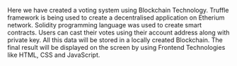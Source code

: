 Here we have created a voting system using Blockchain Technology. Truffle framework is being used to create a decentralised application on Etherium network. Solidity programming language was used to create smart contracts. Users can cast their votes using their account address along with private key. All this data will be stored in a locally created Blockchain. The final result will be displayed on the screen by using Frontend Technologies like HTML, CSS and JavaScript.
